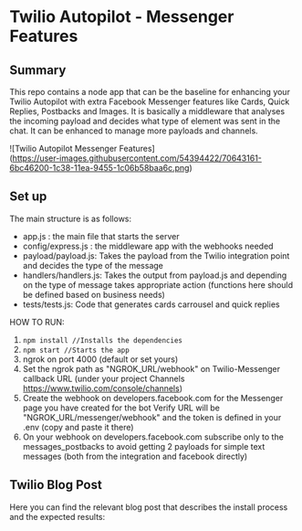 # Twilio Autopilot - Messenger Features

## Summary
This repo contains a node app that can be the baseline for enhancing your Twilio Autopilot with extra Facebook Messenger features like Cards, Quick Replies, Postbacks and Images.
It is basically a middleware that analyses the incoming payload and decides what type of element was sent in the chat. It can be enhanced to manage more payloads and channels.

![Twilio Autopilot Messenger Features]  
(https://user-images.githubusercontent.com/54394422/70643161-6bc46200-1c38-11ea-9455-1c06b58baa6c.png)

## Set up
The main structure is as follows:  
- app.js : the main file that starts the server  
- config/express.js : the middleware app with the webhooks needed  
- payload/payload.js: Takes the payload from the Twilio integration point and decides the type of the message  
- handlers/handlers.js: Takes the output from payload.js and depending on the type of message takes appropriate action (functions here should be defined based on business needs)  
- tests/tests.js: Code that generates cards carrousel and quick replies


HOW TO RUN:
1. `npm install //Installs the dependencies`  
2. `npm start //Starts the app`
3. ngrok on port 4000 (default or set yours)
4. Set the ngrok path as "NGROK_URL/webhook" on Twilio-Messenger callback URL (under your project Channels https://www.twilio.com/console/channels)
5. Create the webhook on developers.facebook.com for the Messenger page you have created for the bot Verify URL will be "NGROK_URL/messenger/webhook" and the token is defined in your .env (copy and paste it there)
6. On your webhook on developers.facebook.com subscribe only to the messages_postbacks to avoid getting 2 payloads for simple text messages (both from the integration and facebook directly)


## Twilio Blog Post
Here you can find the relevant blog post that describes the install process and the expected results:
